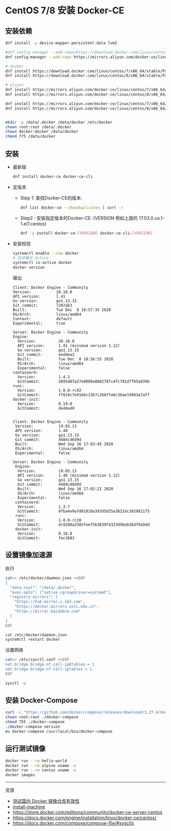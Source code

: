 # CentOS 7/8 安装 Docker-CE


## 安装依赖
```sh
dnf install -y device-mapper-persistent-data lvm2

#dnf config-manager --add-repo=https://download.docker.com/linux/centos/docker-ce.repo
dnf config-manager --add-repo https://mirrors.aliyun.com/docker-ce/linux/centos/docker-ce.repo

# docker
dnf install https://download.docker.com/linux/centos/7/x86_64/stable/Packages/containerd.io-1.4.3-3.1.el7.x86_64.rpm   
dnf install https://download.docker.com/linux/centos/8/x86_64/stable/Packages/containerd.io-1.4.3-3.1.el8.x86_64.rpm   

# aliyun
dnf install https://mirrors.aliyun.com/docker-ce/linux/centos/7/x86_64/stable/Packages/containerd.io-1.4.3-3.1.el7.x86_64.rpm   
dnf install https://mirrors.aliyun.com/docker-ce/linux/centos/8/x86_64/stable/Packages/containerd.io-1.4.3-3.1.el8.x86_64.rpm   

dnf install https://mirrors.aliyun.com/docker-ce/linux/centos/7/x86_64/stable/Packages/containerd.io-1.3.7-3.1.el7.x86_64.rpm
dnf install https://mirrors.aliyun.com/docker-ce/linux/centos/8/x86_64/stable/Packages/containerd.io-1.3.7-3.1.el8.x86_64.rpm


mkdir -p /data/.docker /data/docker /etc/docker
chown root:root /data/.docker
chown docker:docker /data/docker
chmod 775 /data/docker
```

## 安装

- 最新版
  ```sh
  dnf install docker-ce docker-ce-cli 
  ```
- 定版本
  - Step 1: 查找Docker-CE的版本:
    ```sh
    dnf list docker-ce --showduplicates | sort -r
    ```
  - Step2 : 安装指定版本的Docker-CE: (VERSION 例如上面的 17.03.0.ce.1-1.el7.centos)
    ```sh
    dnf -y install docker-ce-[VERSION] docker-ce-cli-[VERSION]
    ```

- 安装校验
  ```sh
  systemctl enable --now docker
  # 应该输出 active
  systemctl is-active docker
  docker version
  ```
  输出
  ```
  Client: Docker Engine - Community
  Version:           20.10.0
  API version:       1.41
  Go version:        go1.13.15
  Git commit:        7287ab3
  Built:             Tue Dec  8 18:57:35 2020
  OS/Arch:           linux/amd64
  Context:           default
  Experimental:      true

  Server: Docker Engine - Community
  Engine:
    Version:          20.10.0
    API version:      1.41 (minimum version 1.12)
    Go version:       go1.13.15
    Git commit:       eeddea2
    Built:            Tue Dec  8 18:56:55 2020
    OS/Arch:          linux/amd64
    Experimental:     false
  containerd:
    Version:          1.4.3
    GitCommit:        269548fa27e0089a8b8278fc4fc781d7f65a939b
  runc:
    Version:          1.0.0-rc92
    GitCommit:        ff819c7e9184c13b7c2607fe6c30ae19403a7aff
  docker-init:
    Version:          0.19.0
    GitCommit:        de40ad0


  Client: Docker Engine - Community
   Version:           19.03.13
   API version:       1.40
   Go version:        go1.13.15
   Git commit:        4484c46d9d
   Built:             Wed Sep 16 17:03:45 2020
   OS/Arch:           linux/amd64
   Experimental:      false

  Server: Docker Engine - Community
   Engine:
    Version:          19.03.13
    API version:      1.40 (minimum version 1.12)
    Go version:       go1.13.15
    Git commit:       4484c46d9d
    Built:            Wed Sep 16 17:02:21 2020
    OS/Arch:          linux/amd64
    Experimental:     false
   containerd:
    Version:          1.3.7
    GitCommit:        8fba4e9a7d01810a393d5d25a3621dc101981175
   runc:
    Version:          1.0.0-rc10
    GitCommit:        dc9208a3303feef5b3839f4323d9beb36df0a9dd
   docker-init:
    Version:          0.18.0
    GitCommit:        fec3683
  ```


## 设置镜像加速源

执行
```sh
cat>> /etc/docker/daemon.json <<EOF
{
  "data-root": "/data/.docker",
  "exec-opts": ["native.cgroupdriver=systemd"],
  "registry-mirrors": [
    "https://hub-mirror.c.163.com", 
    "https://docker.mirrors.ustc.edu.cn",
    "https://mirror.baidubce.com"
  ]
}
EOF

cat /etc/docker/daemon.json
systemctl restart docker
```

设置网络
```sh
cat>> /etc/sysctl.conf <<EOF
net.bridge.bridge-nf-call-ip6tables = 1
net.bridge.bridge-nf-call-iptables = 1
EOF

sysctl -p
```


## 安装 Docker-Compose
```sh
curl -L "https://github.com/docker/compose/releases/download/1.27.4/docker-compose-$(uname -s)-$(uname -m)" -o docker-compose
chown root:root ./docker-compose
chmod 755 ./docker-compose
./docker-compose version
mv docker-compose /usr/local/bin/docker-compose
```


## 运行测试镜像
```sh
docker run --rm hello-world
docker run --rm alpine uname -a
docker run --rm centos uname -a
docker images
```


---
资源
- [测试国内 Docker 镜像仓库有效性](https://github.com/docker-practice/docker-registry-cn-mirror-test/actions)
- [install-machine](https://docs.docker.com/machine/install-machine/#install-machine-directly)
- https://store.docker.com/editions/community/docker-ce-server-centos
- https://docs.docker.com/engine/installation/linux/docker-ce/centos/
- https://docs.docker.com/compose/compose-file/#sysctls


